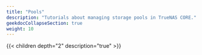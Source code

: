 ```yaml
---
title: "Pools"
description: "Tutorials about managing storage pools in TrueNAS CORE."
geekdocCollapseSection: true
weight: 10
---
```


{{< children depth="2" description="true" >}}
